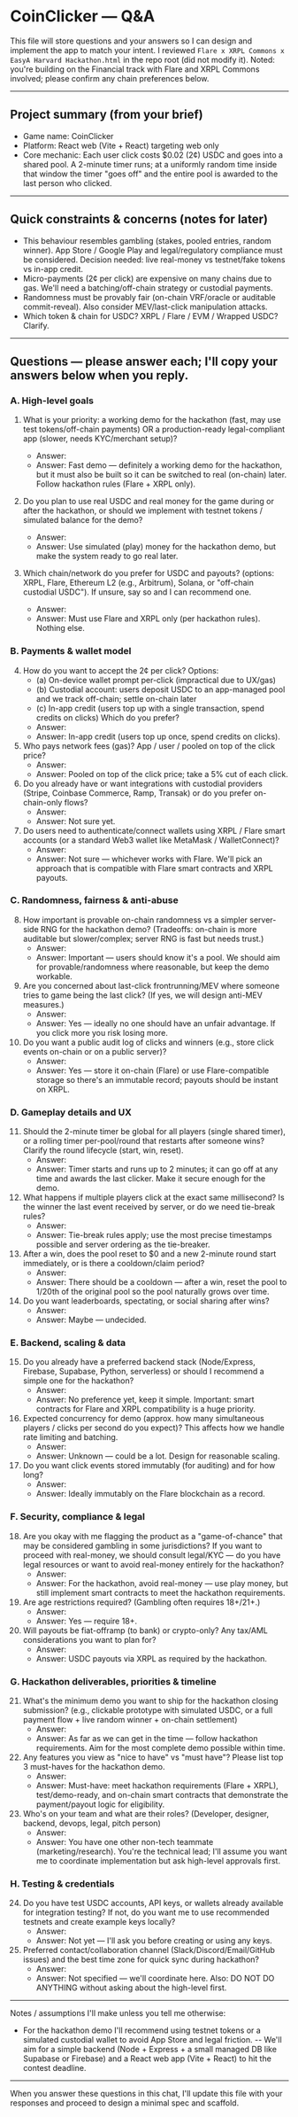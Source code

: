 # CoinClicker — Q&A

This file will store questions and your answers so I can design and implement the app to match your intent. I reviewed `Flare x XRPL Commons x EasyA Harvard Hackathon.html` in the repo root (did not modify it). Noted: you're building on the Financial track with Flare and XRPL Commons involved; please confirm any chain preferences below.

---

## Project summary (from your brief)
- Game name: CoinClicker
- Platform: React web (Vite + React) targeting web only
- Core mechanic: Each user click costs $0.02 (2¢) USDC and goes into a shared pool. A 2-minute timer runs; at a uniformly random time inside that window the timer "goes off" and the entire pool is awarded to the last person who clicked.

---

## Quick constraints & concerns (notes for later)
- This behaviour resembles gambling (stakes, pooled entries, random winner). App Store / Google Play and legal/regulatory compliance must be considered. Decision needed: live real-money vs testnet/fake tokens vs in-app credit.
- Micro-payments (2¢ per click) are expensive on many chains due to gas. We'll need a batching/off-chain strategy or custodial payments.
- Randomness must be provably fair (on-chain VRF/oracle or auditable commit-reveal). Also consider MEV/last-click manipulation attacks.
- Which token & chain for USDC? XRPL / Flare / EVM / Wrapped USDC? Clarify.

---

## Questions — please answer each; I'll copy your answers below when you reply.

### A. High-level goals
1. What is your priority: a working demo for the hackathon (fast, may use test tokens/off-chain payments) OR a production-ready legal-compliant app (slower, needs KYC/merchant setup)?
   - Answer:
    - Answer: Fast demo — definitely a working demo for the hackathon, but it must also be built so it can be switched to real (on-chain) later. Follow hackathon rules (Flare + XRPL only).

2. Do you plan to use real USDC and real money for the game during or after the hackathon, or should we implement with testnet tokens / simulated balance for the demo?
   - Answer:
    - Answer: Use simulated (play) money for the hackathon demo, but make the system ready to go real later.
3. Which chain/network do you prefer for USDC and payouts? (options: XRPL, Flare, Ethereum L2 (e.g., Arbitrum), Solana, or "off-chain custodial USDC"). If unsure, say so and I can recommend one.
   - Answer:
    - Answer: Must use Flare and XRPL only (per hackathon rules). Nothing else.

### B. Payments & wallet model
4. How do you want to accept the 2¢ per click? Options:
   - (a) On-device wallet prompt per-click (impractical due to UX/gas)
   - (b) Custodial account: users deposit USDC to an app-managed pool and we track off-chain; settle on-chain later
   - (c) In-app credit (users top up with a single transaction, spend credits on clicks)
   Which do you prefer?
   - Answer:
    - Answer: In-app credit (users top up once, spend credits on clicks).
5. Who pays network fees (gas)? App / user / pooled on top of the click price?
   - Answer:
    - Answer: Pooled on top of the click price; take a 5% cut of each click.
6. Do you already have or want integrations with custodial providers (Stripe, Coinbase Commerce, Ramp, Transak) or do you prefer on-chain-only flows?
   - Answer:
    - Answer: Not sure yet.
7. Do users need to authenticate/connect wallets using XRPL / Flare smart accounts (or a standard Web3 wallet like MetaMask / WalletConnect)?
   - Answer:
    - Answer: Not sure — whichever works with Flare. We'll pick an approach that is compatible with Flare smart contracts and XRPL payouts.

### C. Randomness, fairness & anti-abuse
8. How important is provable on-chain randomness vs a simpler server-side RNG for the hackathon demo? (Tradeoffs: on-chain is more auditable but slower/complex; server RNG is fast but needs trust.)
   - Answer:
    - Answer: Important — users should know it's a pool. We should aim for provable/randomness where reasonable, but keep the demo workable.
9. Are you concerned about last-click frontrunning/MEV where someone tries to game being the last click? (If yes, we will design anti-MEV measures.)
   - Answer:
    - Answer: Yes — ideally no one should have an unfair advantage. If you click more you risk losing more.
10. Do you want a public audit log of clicks and winners (e.g., store click events on-chain or on a public server)?
    - Answer:
    - Answer: Yes — store it on-chain (Flare) or use Flare-compatible storage so there's an immutable record; payouts should be instant on XRPL.

### D. Gameplay details and UX
11. Should the 2-minute timer be global for all players (single shared timer), or a rolling timer per-pool/round that restarts after someone wins? Clarify the round lifecycle (start, win, reset).
    - Answer:
    - Answer: Timer starts and runs up to 2 minutes; it can go off at any time and awards the last clicker. Make it secure enough for the demo.
12. What happens if multiple players click at the exact same millisecond? Is the winner the last event received by server, or do we need tie-break rules?
    - Answer:
    - Answer: Tie-break rules apply; use the most precise timestamps possible and server ordering as the tie-breaker.
13. After a win, does the pool reset to $0 and a new 2-minute round start immediately, or is there a cooldown/claim period?
    - Answer:
    - Answer: There should be a cooldown — after a win, reset the pool to 1/20th of the original pool so the pool naturally grows over time.
14. Do you want leaderboards, spectating, or social sharing after wins?
    - Answer:
    - Answer: Maybe — undecided.

### E. Backend, scaling & data
15. Do you already have a preferred backend stack (Node/Express, Firebase, Supabase, Python, serverless) or should I recommend a simple one for the hackathon?
    - Answer:
    - Answer: No preference yet, keep it simple. Important: smart contracts for Flare and XRPL compatibility is a huge priority.
16. Expected concurrency for demo (approx. how many simultaneous players / clicks per second do you expect)? This affects how we handle rate limiting and batching.
    - Answer:
    - Answer: Unknown — could be a lot. Design for reasonable scaling.
17. Do you want click events stored immutably (for auditing) and for how long?
    - Answer:
    - Answer: Ideally immutably on the Flare blockchain as a record.

### F. Security, compliance & legal
18. Are you okay with me flagging the product as a "game-of-chance" that may be considered gambling in some jurisdictions? If you want to proceed with real-money, we should consult legal/KYC — do you have legal resources or want to avoid real-money entirely for the hackathon?
    - Answer:
    - Answer: For the hackathon, avoid real-money — use play money, but still implement smart contracts to meet the hackathon requirements.
19. Are age restrictions required? (Gambling often requires 18+/21+.)
    - Answer:
    - Answer: Yes — require 18+.
20. Will payouts be fiat-offramp (to bank) or crypto-only? Any tax/AML considerations you want to plan for?
    - Answer:
    - Answer: USDC payouts via XRPL as required by the hackathon.

### G. Hackathon deliverables, priorities & timeline
21. What's the minimum demo you want to ship for the hackathon closing submission? (e.g., clickable prototype with simulated USDC, or a full payment flow + live random winner + on-chain settlement)
    - Answer:
    - Answer: As far as we can get in the time — follow hackathon requirements. Aim for the most complete demo possible within time.
22. Any features you view as "nice to have" vs "must have"? Please list top 3 must-haves for the hackathon demo.
    - Answer:
    - Answer: Must-have: meet hackathon requirements (Flare + XRPL), test/demo-ready, and on-chain smart contracts that demonstrate the payment/payout logic for eligibility.
23. Who's on your team and what are their roles? (Developer, designer, backend, devops, legal, pitch person)
    - Answer:
    - Answer: You have one other non-tech teammate (marketing/research). You're the technical lead; I'll assume you want me to coordinate implementation but ask high-level approvals first.

### H. Testing & credentials
24. Do you have test USDC accounts, API keys, or wallets already available for integration testing? If not, do you want me to use recommended testnets and create example keys locally?
    - Answer:
    - Answer: Not yet — I'll ask you before creating or using any keys.
25. Preferred contact/collaboration channel (Slack/Discord/Email/GitHub issues) and the best time zone for quick sync during hackathon?
    - Answer:
    - Answer: Not specified — we'll coordinate here. Also: DO NOT DO ANYTHING without asking about the high-level first.

---

Notes / assumptions I'll make unless you tell me otherwise:
- For the hackathon demo I'll recommend using testnet tokens or a simulated custodial wallet to avoid App Store and legal friction.
-- We'll aim for a simple backend (Node + Express + a small managed DB like Supabase or Firebase) and a React web app (Vite + React) to hit the contest deadline.

---

When you answer these questions in this chat, I'll update this file with your responses and proceed to design a minimal spec and scaffold.


